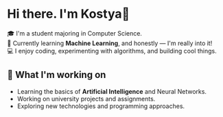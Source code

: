 # Hi there. I'm Kostya👋

🎓 I'm a student majoring in Computer Science.  
🌱 Currently learning **Machine Learning**, and honestly — I'm really into it!  
💻 I enjoy coding, experimenting with algorithms, and building cool things.  

## 🚀 What I'm working on

- Learning the basics of **Artificial Intelligence** and Neural Networks.
- Working on university projects and assignments.
- Exploring new technologies and programming approaches.

<!--
**Shulquoir/Shulquoir** is a ✨ _special_ ✨ repository because its `README.md` (this file) appears on your GitHub profile.

Here are some ideas to get you started:

- 🔭 I’m currently working on ...
- 🌱 I’m currently learning ...
- 👯 I’m looking to collaborate on ...
- 🤔 I’m looking for help with ...
- 💬 Ask me about ...
- 📫 How to reach me: ...
- 😄 Pronouns: ...
- ⚡ Fun fact: ...
-->
